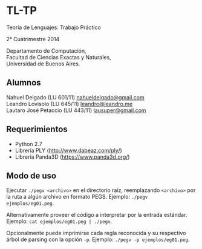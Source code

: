 TL-TP
=====

Teoría de Lenguajes: Trabajo Práctico

2° Cuatrimestre 2014

Departamento de Computación,  
Facultad de Ciencias Exactas y Naturales,  
Universidad de Buenos Aires.

Alumnos
-------

Nahuel Delgado (LU 601/11) [nahueldelgado@gmail.com](mailto:nahueldelgado@gmail.com)  
Leandro Lovisolo (LU 645/11) [leandro@leandro.me](mailto:leandro@leandro.me)  
Lautaro José Petaccio (LU 443/11) [lausuper@gmail.com](mailto:lausuper@gmail.com)

Requerimientos
--------------

- Python 2.7
- Librería PLY (http://www.dabeaz.com/ply/)
- Librería Panda3D (https://www.panda3d.org/)

Modo de uso
-----------

Ejecutar `./pegv <archivo>` en el directorio raíz, reemplazando `<archivo>` por la ruta a algún archivo en formato PEGS. Ejemplo: `./pegv ejemplos/eg01.peg`.

Alternativamente proveer el código a interpretar por la entrada estándar. Ejemplo: `cat ejemplos/eg01.peg
| ./pegv`.

Opcionalmente puede imprimirse cada regla reconocida y su respectivo árbol de parsing con la opción `-p`. Ejemplo: `./pegv -p ejemplos/eg01.peg`.
